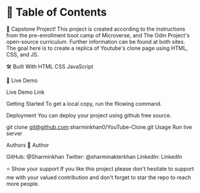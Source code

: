 # 📗 Table of Contents

📖 Capstone Project!
This project is created according to the instructions from the pre-enrollment boot camp of Microverse, and The Odin Project's open-source curriculum. Further information can be found at both sites. The goal here is to create a replica of Youtube's clone page using HTML, CSS, and JS.

🛠 Built With
  HTML
  CSS
  JavaScript

🚀 Live Demo

  Live Demo Link

Getting Started
To get a local copy, run the fllowing command.

Deployment
You can deploy your project using github free source.

git clone git@github.com:sharminkhan0/YouTube-Clone.git
Usage
Run live server

Authors
👤 Author

GitHub: @Sharminkhan
Twitter: @sharminakterkhan
LinkedIn: LinkedIn

⭐️ Show your support
If you like this project please don't hesitate to support me with your valued contribution and don't forget to star the repo to reach more people.

